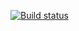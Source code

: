 [![Build status](https://ci.appveyor.com/api/projects/status/0oh1oxcvte95od2d?svg=true)](https://ci.appveyor.com/project/Dima078/selenium)